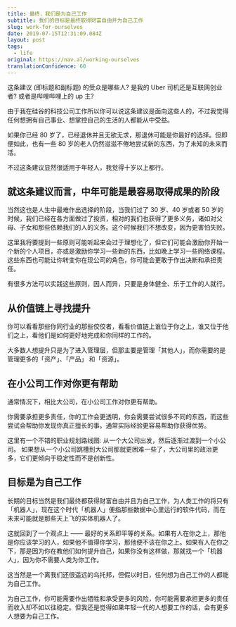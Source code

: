 ```yaml
---
title: 最终，我们是为自己工作
subtitle: 我们的目标是最终取得财富自由并为自己工作
slug: work-for-ourselves
date: 2019-07-15T12:31:09.084Z
layout: post
tags:
  - life
original: https://nav.al/working-ourselves
translationConfidence: 60
---
```



这条建议 (即标题和副标题) 的受众是哪些人? 是我的 Uber 司机还是互联网创业者? 或者是哔哩哔哩上的 up 主?

由于我在硅谷的科技公司工作所以你可以说这条建议是面向这些人的，不过我觉得任何想拥有自己事业、想掌控自己的生活的人都能从中受益。

如果你已经 80 岁了，已经退休并且无欲无求，那退休可能是你最好的选择。但即便如此，也有一些 80 岁的老人仍然滋滋不倦地尝试新的东西，为了未知的未来而活。

不过这条建议显然很适用于年轻人，我觉得十岁以上都行。

## 就这条建议而言，中年可能是最容易取得成果的阶段

当然这也是人生中最难作出选择的阶段，当我们过了 30 岁、40 岁或者 50 岁的时候，我们已经在各方面做过了投资，相对的我们也获得了更多义务，诸如对父母、子女和那些依赖我们的人的义务。这个时候我们不想改变，因为更害怕失败。

这里我将要提到一些原则可能听起来会过于理想化了，但它们可能会激励你开始一个新的个人项目，亦或是激励你学习一些新的东西，比如晚上学习一些网络课程。这些东西也可能让你转变你在现公司的角色，你可能会更敢于作出决断和承担责任。

有很多方法可以实践这些原则，因人而异，只要是身体健全、乐于工作的人就行。

## 从价值链上寻找提升

你可以看看那些你同行业的那些佼佼者，看看价值链上谁位于你之上，谁又位于他们之上，看他们是如何更好地完成和你同样的工作的。

大多数人想提升只是为了进入管理层，但那主要是管理「其他人」，而你需要的是管理更多的「资产」、「产品」 和「资源」。

## 在小公司工作对你更有帮助

通常情况下，相比大公司，在小公司工作对你更有帮助。

你需要承担更多责任，你的工作会更透明，你会需要尝试很多不同的东西，而这些尝试会帮助你发现你真正擅长的事。通常实际经验更容易帮助你获得优势。

这里有一个不错的职业规划路线图: 从一个大公司出发，然后逐渐过渡到一个小公司。 如果想从一个小公司跳槽到大公司那就更困难一些了，大公司里的政治更多，它们更倾向于稳定性而不是创新性。

## 目标是为自己工作

长期的目标当然是我们最终都获得财富自由并且为自己工作，为人类工作的将只有「机器人」，现在这个时代「机器人」便指那些数据中心里运行的软件代码，而在未来可能就是那些天上飞的实体机器人了。

这就回到了一个观点上 —— 最好的关系即平等的关系。如果有人在你之上，那他是你应该学习的人，如果他不值得你学习，那他便不该在你之上。如果有人在你之下，那是因为你在教他们如何提升自己，如果你没有这样做，那就找一个「机器人」，因为你不需要人类为你工作。

这当然是一个离我们还很遥远的乌托邦，但假以时日，任何想为自己工作的人都能为自己工作。

为自己工作，你可能需要作出牺牲和承受更多的风险，你可能需要承担更多的责任而收入却不如以往稳定。但我还是觉得如果年轻一代的人想要工作的话，会有更多人想要为自己工作。
